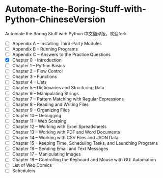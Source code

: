 # Automate-the-Boring-Stuff-with-Python-ChineseVersion
Automate the Boring Stuff with Python 中文翻译版，欢迎fork



- [ ] Appendix A – Installing Third-Party Modules
- [ ] Appendix B – Running Programs
- [ ] Appendix C – Answers to the Practice Questions
- [x] Chapter 0 – Introduction
- [ ] Chapter 1 – Python Basics
- [ ] Chapter 2 – Flow Control
- [ ] Chapter 3 – Functions
- [ ] Chapter 4 – Lists
- [ ] Chapter 5 – Dictionaries and Structuring Data
- [ ] Chapter 6 – Manipulating Strings
- [ ] Chapter 7 – Pattern Matching with Regular Expressions
- [ ] Chapter 8 – Reading and Writing Files
- [ ] Chapter 9 – Organizing Files
- [ ] Chapter 10 – Debugging
- [ ] Chapter 11 – Web Scraping
- [ ] Chapter 12 – Working with Excel Spreadsheets
- [ ] Chapter 13 – Working with PDF and Word Documents
- [ ] Chapter 14 – Working with CSV Files and JSON Data
- [ ] Chapter 15 – Keeping Time, Scheduling Tasks, and Launching Programs
- [ ] Chapter 16 – Sending Email and Text Messages
- [ ] Chapter 17 – Manipulating Images
- [ ] Chapter 18 – Controlling the Keyboard and Mouse with GUI Automation
- [ ] List of Web Comics
- [ ] Schedulers

